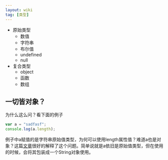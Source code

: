 ```yaml
---
layout: wiki
tag: [类型]
---
```


* 原始类型
	* 数值
	* 字符串
	* 布尔值
	* undefined
	* null
* 复合类型
	* object
	* 函数
	* 数组


## 一切皆对象？

为什么这么问？看下面的例子

```javascript
var a = "sadfasf";
console.log(a.length);
```

例子中a赋值的是字符串原始值类型，为何可以使用length属性值？难道a也是对象？这篇[文章](http://www.cnblogs.com/myvin/p/4660138.html)很好的解释了这个问题。简单说就是a依旧是原始值类型，但在使用的时候，会将其包装成一个String对象使用。

